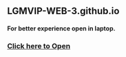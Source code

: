 ## LGMVIP-WEB-3.github.io
#### For better experience open in laptop.
### [Click here to Open](https://vikas-348.github.io/LGMVIP-WEB-3.github.io/)
